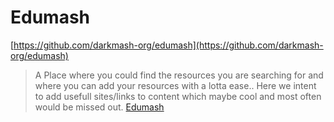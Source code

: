 <!--
DATE: February 16 2023
-->

# Edumash
[https://github.com/darkmash-org/edumash](https://github.com/darkmash-org/edumash)

> A Place where you could find the resources you are searching for and where you can add your resources with a lotta ease.. Here we intent to add usefull sites/links to content which maybe cool and most often would be missed out. [Edumash](https://darkmash-org.github.io/edumash/)